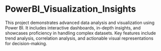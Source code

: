 # PowerBI_Visualization_Insights
This project demonstrates advanced data analysis and visualization using Power BI. It includes interactive dashboards, in-depth insights, and showcases proficiency in handling complex datasets. Key features include trend analysis, correlation analysis, and actionable visual representations for decision-making.
